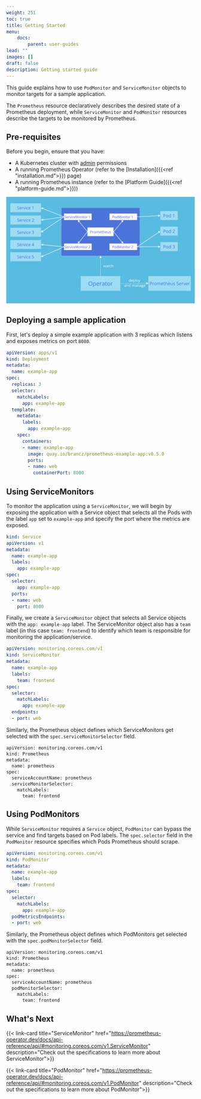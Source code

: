 ```yaml
---
weight: 251
toc: true
title: Getting Started
menu:
    docs:
        parent: user-guides
lead: ""
images: []
draft: false
description: Getting started guide
---
```


This guide explains how to use `PodMonitor` and `ServiceMonitor` objects to monitor targets for a sample application.

The `Prometheus` resource declaratively describes the desired state of a
Prometheus deployment, while `ServiceMonitor` and `PodMonitor` resources
describe the targets to be monitored by Prometheus.

## Pre-requisites

Before you begin, ensure that you have:

* A Kubernetes cluster with [admin](https://kubernetes.io/docs/reference/access-authn-authz/rbac/) permissions
* A running Prometheus Operator (refer to the [Installation]({{<ref "installation.md">}}) page)
* A running Prometheus instance (refer to the [Platform Guide]({{<ref "platform-guide.md">}}))

<!-- do not change this link without verifying that the image will display correctly on https://prometheus-operator.dev -->

![Prometheus Operator Architecture](../img/service-and-podMonitor.svg)

## Deploying a sample application

First, let's deploy a simple example application with 3 replicas which listens
and exposes metrics on port `8080`.

```yaml mdox-exec="cat example/user-guides/getting-started/example-app-deployment.yaml"
apiVersion: apps/v1
kind: Deployment
metadata:
  name: example-app
spec:
  replicas: 3
  selector:
    matchLabels:
      app: example-app
  template:
    metadata:
      labels:
        app: example-app
    spec:
      containers:
      - name: example-app
        image: quay.io/brancz/prometheus-example-app:v0.5.0
        ports:
        - name: web
          containerPort: 8080
```

## Using ServiceMonitors

To monitor the application using a `ServiceMonitor`, we will begin by exposing the application with a Service object that selects all the Pods with the label `app` set to `example-app` and specify the port where the metrics are exposed.

```yaml mdox-exec="cat example/user-guides/getting-started/example-app-service.yaml"
kind: Service
apiVersion: v1
metadata:
  name: example-app
  labels:
    app: example-app
spec:
  selector:
    app: example-app
  ports:
  - name: web
    port: 8080
```

Finally, we create a `ServiceMonitor` object that selects all Service objects
with the `app: example-app` label. The ServiceMonitor object also has a `team`
label (in this case `team: frontend`) to identify which team is responsible for
monitoring the application/service.

```yaml mdox-exec="cat example/user-guides/getting-started/example-app-service-monitor.yaml"
apiVersion: monitoring.coreos.com/v1
kind: ServiceMonitor
metadata:
  name: example-app
  labels:
    team: frontend
spec:
  selector:
    matchLabels:
      app: example-app
  endpoints:
  - port: web
```

Similarly, the Prometheus object defines which ServiceMonitors get selected with the
`spec.serviceMonitorSelector` field.

```
apiVersion: monitoring.coreos.com/v1
kind: Prometheus
metadata:
  name: prometheus
spec:
  serviceAccountName: prometheus
  serviceMonitorSelector:
    matchLabels:
      team: frontend
```

## Using PodMonitors

While `ServiceMonitor` requires a `Service` object, `PodMonitor` can bypass the service and find targets based on Pod labels. The `spec.selector` field in the `PodMonitor` resource specifies which Pods Prometheus should scrape.

```yaml mdox-exec="cat example/user-guides/getting-started/example-app-pod-monitor.yaml"
apiVersion: monitoring.coreos.com/v1
kind: PodMonitor
metadata:
  name: example-app
  labels:
    team: frontend
spec:
  selector:
    matchLabels:
      app: example-app
  podMetricsEndpoints:
  - port: web
```

Similarly, the Prometheus object defines which PodMonitors get selected with the
`spec.podMonitorSelector` field.

```
apiVersion: monitoring.coreos.com/v1
kind: Prometheus
metadata:
  name: prometheus
spec:
  serviceAccountName: prometheus
  podMonitorSelector:
    matchLabels:
      team: frontend
```

## What's Next

{{<
link-card title="ServiceMonitor" href="https://prometheus-operator.dev/docs/api-reference/api/#monitoring.coreos.com/v1.ServiceMonitor" description="Check out the specifications to learn more about ServiceMonitor">}}

{{<
link-card title="PodMonitor" href="https://prometheus-operator.dev/docs/api-reference/api/#monitoring.coreos.com/v1.PodMonitor" description="Check out the specifications to learn more about PodMonitor">}}
